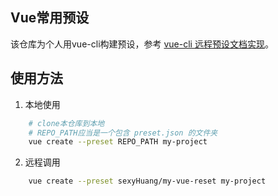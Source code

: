 ## Vue常用预设

该仓库为个人用vue-cli构建预设，参考 <a href="https://cli.vuejs.org/zh/guide/plugins-and-presets.html#%E8%BF%9C%E7%A8%8B%E9%A2%84%E8%AE%BE">vue-cli 远程预设文档实现</a>。

## 使用方法
1. 本地使用
```sh
    # clone本仓库到本地
    # REPO_PATH应当是一个包含 preset.json 的文件夹
    vue create --preset REPO_PATH my-project
```

2. 远程调用
```sh
    vue create --preset sexyHuang/my-vue-reset my-project
```